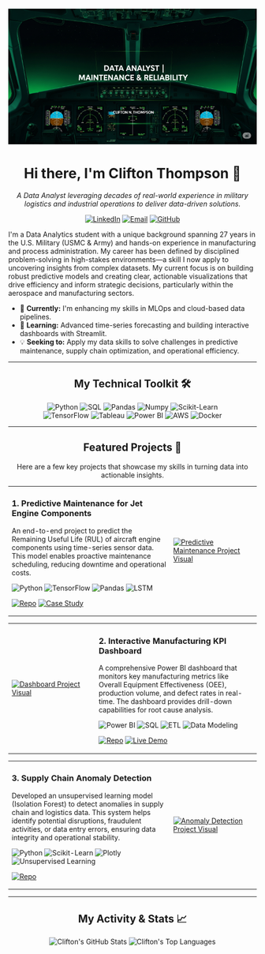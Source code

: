 <p align="center">
  <img src="https://raw.githubusercontent.com/cliftonthompson/cliftonthompson/main/assets/banner.png" alt="Clifton Thompson - Data Analytics Banner">
</p>

<h1 align="center">Hi there, I'm Clifton Thompson 👋</h1>
<p align="center">
  <em>A Data Analyst leveraging decades of real-world experience in military logistics and industrial operations to deliver data-driven solutions.</em>
</p>

<p align="center">
  <a href="https://www.linkedin.com/in/your_linkedin_profile/" target="_blank"><img src="https://img.shields.io/badge/LinkedIn-0077B5?style=for-the-badge&logo=linkedin&logoColor=white" alt="LinkedIn"></a>
  <a href="mailto:your_email@example.com"><img src="https://img.shields.io/badge/Email-D14836?style=for-the-badge&logo=gmail&logoColor=white" alt="Email"></a>
  <a href="https://github.com/cliftonthompson"><img src="https://img.shields.io/badge/GitHub-181717?style=for-the-badge&logo=github&logoColor=white" alt="GitHub"></a>
</p>

I'm a Data Analytics student with a unique background spanning 27 years in the U.S. Military (USMC & Army) and hands-on experience in manufacturing and process administration. My career has been defined by disciplined problem-solving in high-stakes environments—a skill I now apply to uncovering insights from complex datasets. My current focus is on building robust predictive models and creating clear, actionable visualizations that drive efficiency and inform strategic decisions, particularly within the aerospace and manufacturing sectors.

-   🔭 **Currently:** I'm enhancing my skills in MLOps and cloud-based data pipelines.
-   🌱 **Learning:** Advanced time-series forecasting and building interactive dashboards with Streamlit.
-   💡 **Seeking to:** Apply my data skills to solve challenges in predictive maintenance, supply chain optimization, and operational efficiency.

---

<h2 align="center">My Technical Toolkit 🛠️</h2>
<p align="center">
  <img src="https://img.shields.io/badge/Python-3776AB?style=for-the-badge&logo=python&logoColor=white" alt="Python">
  <img src="https://img.shields.io/badge/SQL-4479A1?style=for-the-badge&logo=postgresql&logoColor=white" alt="SQL">
  <img src="https://img.shields.io/badge/Pandas-150458?style=for-the-badge&logo=pandas&logoColor=white" alt="Pandas">
  <img src="https://img.shields.io/badge/Numpy-013243?style=for-the-badge&logo=numpy&logoColor=white" alt="Numpy">
  <img src="https://img.shields.io/badge/Scikit--Learn-F7931E?style=for-the-badge&logo=scikit-learn&logoColor=white" alt="Scikit-Learn">
  <br>
  <img src="https://img.shields.io/badge/TensorFlow-FF6F00?style=for-the-badge&logo=tensorflow&logoColor=white" alt="TensorFlow">
  <img src="https://img.shields.io/badge/Tableau-E97627?style=for-the-badge&logo=tableau&logoColor=white" alt="Tableau">
  <img src="https://img.shields.io/badge/Power%20BI-F2C811?style=for-the-badge&logo=powerbi&logoColor=black" alt="Power BI">
  <img src="https://img.shields.io/badge/AWS-232F3E?style=for-the-badge&logo=amazon-aws&logoColor=white" alt="AWS">
  <img src="https://img.shields.io/badge/Docker-2496ED?style=for-the-badge&logo=docker&logoColor=white" alt="Docker">
</p>

---

<h2 align="center">Featured Projects 🚀</h2>
<p align="center">
  Here are a few key projects that showcase my skills in turning data into actionable insights.
</p>

<table width="100%">
  <tr>
    <td width="65%">
      <h3>1. Predictive Maintenance for Jet Engine Components</h3>
      <p>
        An end-to-end project to predict the Remaining Useful Life (RUL) of aircraft engine components using time-series sensor data. This model enables proactive maintenance scheduling, reducing downtime and operational costs.
      </p>
      <p>
        <img src="https://img.shields.io/badge/Python-3776AB?style=flat&logo=python&logoColor=white" alt="Python">
        <img src="https://img.shields.io/badge/TensorFlow-FF6F00?style=flat&logo=tensorflow&logoColor=white" alt="TensorFlow">
        <img src="https://img.shields.io/badge/Pandas-150458?style=flat&logo=pandas&logoColor=white" alt="Pandas">
        <img src="https://img.shields.io/badge/LSTM-4B8BBE?style=flat&logoColor=white" alt="LSTM">
      </p>
      <p>
        <a href="[LINK_TO_YOUR_REPO]"><img src="https://img.shields.io/badge/GitHub-Repository-181717?style=for-the-badge&logo=github" alt="Repo"></a>
        <a href="[LINK_TO_YOUR_BLOG_POST_OR_SLIDES]"><img src="https://img.shields.io/badge/Read-Case%20Study-blue?style=for-the-badge&logo=readme" alt="Case Study"></a>
      </p>
    </td>
    <td width="35%">
      <a href="[LINK_TO_YOUR_REPO]"><img src="https://raw.githubusercontent.com/cliftonthompson/cliftonthompson/main/assets/project1.png" alt="Predictive Maintenance Project Visual" width="100%"></a>
    </td>
  </tr>
</table>

<table width="100%">
  <tr>
    <td width="35%">
      <a href="[LINK_TO_YOUR_REPO]"><img src="https://raw.githubusercontent.com/cliftonthompson/cliftonthompson/main/assets/project2.png" alt="Dashboard Project Visual" width="100%"></a>
    </td>
    <td width="65%">
      <h3>2. Interactive Manufacturing KPI Dashboard</h3>
      <p>
        A comprehensive Power BI dashboard that monitors key manufacturing metrics like Overall Equipment Effectiveness (OEE), production volume, and defect rates in real-time. The dashboard provides drill-down capabilities for root cause analysis.
      </p>
      <p>
        <img src="https://img.shields.io/badge/Power%20BI-F2C811?style=flat&logo=powerbi&logoColor=black" alt="Power BI">
        <img src="https://img.shields.io/badge/SQL-4479A1?style=flat&logo=postgresql&logoColor=white" alt="SQL">
        <img src="https://img.shields.io/badge/ETL-7546A9?style=flat&logoColor=white" alt="ETL">
        <img src="https://img.shields.io/badge/Data%20Modeling-CC6699?style=flat&logoColor=white" alt="Data Modeling">
      </p>
      <p>
        <a href="[LINK_TO_YOUR_REPO]"><img src="https://img.shields.io/badge/GitHub-Repository-181717?style=for-the-badge&logo=github" alt="Repo"></a>
        <a href="[LINK_TO_LIVE_DASHBOARD_OR_GIF]"><img src="https://img.shields.io/badge/Live-Dashboard-brightgreen?style=for-the-badge&logo=tableau" alt="Live Demo"></a>
      </p>
    </td>
  </tr>
</table>

<table width="100%">
  <tr>
    <td width="65%">
      <h3>3. Supply Chain Anomaly Detection</h3>
      <p>
        Developed an unsupervised learning model (Isolation Forest) to detect anomalies in supply chain and logistics data. This system helps identify potential disruptions, fraudulent activities, or data entry errors, ensuring data integrity and operational stability.
      </p>
      <p>
        <img src="https://img.shields.io/badge/Python-3776AB?style=flat&logo=python&logoColor=white" alt="Python">
        <img src="https://img.shields.io/badge/Scikit--Learn-F7931E?style=flat&logo=scikit-learn&logoColor=white" alt="Scikit-Learn">
        <img src="https://img.shields.io/badge/Plotly-3F4F75?style=flat&logo=plotly&logoColor=white" alt="Plotly">
        <img src="https://img.shields.io/badge/Unsupervised%20Learning-FF5733?style=flat&logoColor=white" alt="Unsupervised Learning">
      </p>
      <p>
        <a href="[LINK_TO_YOUR_REPO]"><img src="https://img.shields.io/badge/GitHub-Repository-181717?style=for-the-badge&logo=github" alt="Repo"></a>
      </p>
    </td>
    <td width="35%">
      <a href="[LINK_TO_YOUR_REPO]"><img src="https://raw.githubusercontent.com/cliftonthompson/cliftonthompson/main/assets/project3.png" alt="Anomaly Detection Project Visual" width="100%"></a>
    </td>
  </tr>
</table>


---

<h2 align="center">My Activity & Stats 📈</h2>
<p align="center">
  <img src="https://github-readme-stats.vercel.app/api?username=cliftonthompson&show_icons=true&theme=dracula&line_height=27" alt="Clifton's GitHub Stats">
  <img src="https://github-readme-stats.vercel.app/api/top-langs/?username=cliftonthompson&layout=compact&theme=dracula" alt="Clifton's Top Languages">
</p>
